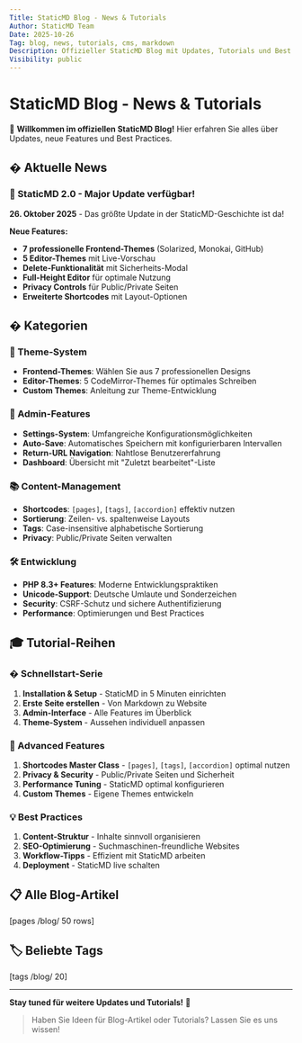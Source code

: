 ```yaml
---
Title: StaticMD Blog - News & Tutorials
Author: StaticMD Team
Date: 2025-10-26
Tag: blog, news, tutorials, cms, markdown
Description: Offizieller StaticMD Blog mit Updates, Tutorials und Best Practices
Visibility: public
---
```


# StaticMD Blog - News & Tutorials

🎉 **Willkommen im offiziellen StaticMD Blog!** Hier erfahren Sie alles über Updates, neue Features und Best Practices.

## � Aktuelle News

### 🚀 StaticMD 2.0 - Major Update verfügbar!

**26. Oktober 2025** - Das größte Update in der StaticMD-Geschichte ist da!

**Neue Features:**
- **7 professionelle Frontend-Themes** (Solarized, Monokai, GitHub)
- **5 Editor-Themes** mit Live-Vorschau
- **Delete-Funktionalität** mit Sicherheits-Modal
- **Full-Height Editor** für optimale Nutzung
- **Privacy Controls** für Public/Private Seiten
- **Erweiterte Shortcodes** mit Layout-Optionen

## � Kategorien

### 🎨 Theme-System
- **Frontend-Themes**: Wählen Sie aus 7 professionellen Designs
- **Editor-Themes**: 5 CodeMirror-Themes für optimales Schreiben
- **Custom Themes**: Anleitung zur Theme-Entwicklung

### 🔧 Admin-Features
- **Settings-System**: Umfangreiche Konfigurationsmöglichkeiten
- **Auto-Save**: Automatisches Speichern mit konfigurierbaren Intervallen
- **Return-URL Navigation**: Nahtlose Benutzererfahrung
- **Dashboard**: Übersicht mit "Zuletzt bearbeitet"-Liste

### 📚 Content-Management
- **Shortcodes**: `[pages]`, `[tags]`, `[accordion]` effektiv nutzen
- **Sortierung**: Zeilen- vs. spaltenweise Layouts
- **Tags**: Case-insensitive alphabetische Sortierung
- **Privacy**: Public/Private Seiten verwalten

### 🛠️ Entwicklung
- **PHP 8.3+ Features**: Moderne Entwicklungspraktiken
- **Unicode-Support**: Deutsche Umlaute und Sonderzeichen
- **Security**: CSRF-Schutz und sichere Authentifizierung
- **Performance**: Optimierungen und Best Practices

## 🎓 Tutorial-Reihen

### � Schnellstart-Serie
1. **Installation & Setup** - StaticMD in 5 Minuten einrichten
2. **Erste Seite erstellen** - Von Markdown zu Website
3. **Admin-Interface** - Alle Features im Überblick
4. **Theme-System** - Aussehen individuell anpassen

### 🔧 Advanced Features
1. **Shortcodes Master Class** - `[pages]`, `[tags]`, `[accordion]` optimal nutzen
2. **Privacy & Security** - Public/Private Seiten und Sicherheit
3. **Performance Tuning** - StaticMD optimal konfigurieren
4. **Custom Themes** - Eigene Themes entwickeln

### 💡 Best Practices
1. **Content-Struktur** - Inhalte sinnvoll organisieren
2. **SEO-Optimierung** - Suchmaschinen-freundliche Websites
3. **Workflow-Tipps** - Effizient mit StaticMD arbeiten
4. **Deployment** - StaticMD live schalten

## 📋 Alle Blog-Artikel

[pages /blog/ 50 rows]

## 🏷️ Beliebte Tags

[tags /blog/ 20]

---

**Stay tuned für weitere Updates und Tutorials!** 🚀

> Haben Sie Ideen für Blog-Artikel oder Tutorials? Lassen Sie es uns wissen!